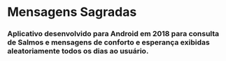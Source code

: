 # Mensagens Sagradas

### Aplicativo desenvolvido para Android em 2018 para consulta de Salmos e mensagens de conforto e esperança exibidas aleatoriamente todos os dias ao usuário.